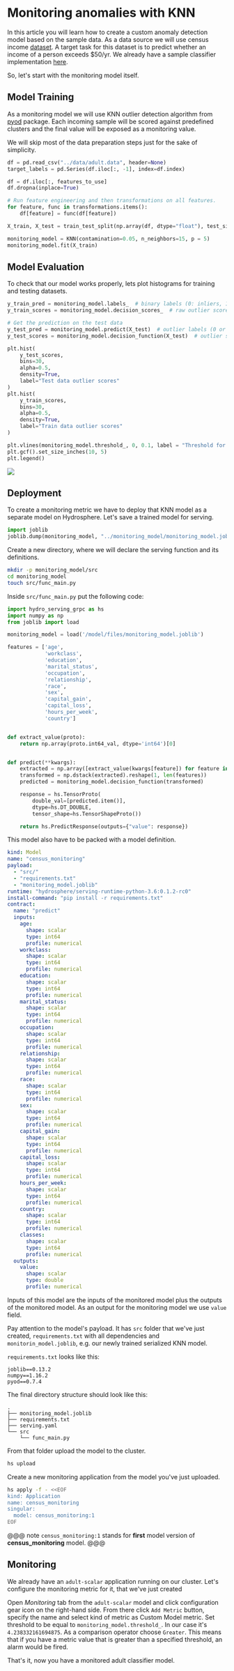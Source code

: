 # Monitoring anomalies with KNN

In this article you will learn how to create a custom anomaly detection 
model based on the sample data. As a data source we will use census income
[dataset](https://archive.ics.uci.edu/ml/datasets/census+income).
A target task for this dataset is to predict whether an income of a person
exceeds $50/yr. We already have a sample classifier implementation
[here](https://github.com/Hydrospheredata/hydro-serving-example/tree/master/examples/adult).

So, let's start with the monitoring model itself. 

## Model Training

As a monitoring model we will use KNN outlier detection algorithm from 
[pyod](https://github.com/yzhao062/pyod) package. Each incoming sample 
will be scored against predefined clusters and the final value will be 
exposed as a monitoring value. 

We will skip most of the data preparation steps just for the sake of 
simplicity. 

```python
df = pd.read_csv("../data/adult.data", header=None)
target_labels = pd.Series(df.iloc[:, -1], index=df.index)

df = df.iloc[:, features_to_use]
df.dropna(inplace=True)

# Run feature engineering and then transformations on all features.
for feature, func in transformations.items():
    df[feature] = func(df[feature])

X_train, X_test = train_test_split(np.array(df, dtype="float"), test_size=0.2)

monitoring_model = KNN(contamination=0.05, n_neighbors=15, p = 5)
monitoring_model.fit(X_train)
```

## Model Evaluation

To check that our model works properly, lets plot histograms for training 
and testing datasets. 

```python
y_train_pred = monitoring_model.labels_  # binary labels (0: inliers, 1: outliers)
y_train_scores = monitoring_model.decision_scores_  # raw outlier scores

# Get the prediction on the test data
y_test_pred = monitoring_model.predict(X_test)  # outlier labels (0 or 1)
y_test_scores = monitoring_model.decision_function(X_test)  # outlier scores

plt.hist(
    y_test_scores,
    bins=30, 
    alpha=0.5, 
    density=True, 
    label="Test data outlier scores"
)
plt.hist(
    y_train_scores, 
    bins=30, 
    alpha=0.5, 
    density=True, 
    label="Train data outlier scores"
)

plt.vlines(monitoring_model.threshold_, 0, 0.1, label = "Threshold for marking outliers")
plt.gcf().set_size_inches(10, 5)
plt.legend()
```

![](../images/knn_comparison.png)

## Deployment

To create a monitoring metric we have to deploy that KNN model as a 
separate model on Hydrosphere. Let's save a trained model for serving. 

```python
import joblib
joblib.dump(monitoring_model, "../monitoring_model/monitoring_model.joblib")
```

Create a new directory, where we will declare the serving function and its
definitions. 

```sh
mkdir -p monitoring_model/src
cd monitoring_model
touch src/func_main.py
```

Inside `src/func_main.py` put the following code:

```python
import hydro_serving_grpc as hs
import numpy as np
from joblib import load

monitoring_model = load('/model/files/monitoring_model.joblib')

features = ['age',
            'workclass',
            'education',
            'marital_status',
            'occupation',
            'relationship',
            'race',
            'sex',
            'capital_gain',
            'capital_loss',
            'hours_per_week',
            'country']


def extract_value(proto):
    return np.array(proto.int64_val, dtype='int64')[0]


def predict(**kwargs):
    extracted = np.array([extract_value(kwargs[feature]) for feature in features])
    transformed = np.dstack(extracted).reshape(1, len(features))
    predicted = monitoring_model.decision_function(transformed)

    response = hs.TensorProto(
        double_val=[predicted.item()],
        dtype=hs.DT_DOUBLE,
        tensor_shape=hs.TensorShapeProto())

    return hs.PredictResponse(outputs={"value": response})

```

This model also have to be packed with a model definition.

```yaml
kind: Model
name: "census_monitoring"
payload:
  - "src/"
  - "requirements.txt"
  - "monitoring_model.joblib"
runtime: "hydrosphere/serving-runtime-python-3.6:0.1.2-rc0"
install-command: "pip install -r requirements.txt"
contract:
  name: "predict"
  inputs:
    age:
      shape: scalar
      type: int64
      profile: numerical
    workclass:
      shape: scalar
      type: int64
      profile: numerical
    education:
      shape: scalar
      type: int64
      profile: numerical
    marital_status:
      shape: scalar
      type: int64
      profile: numerical
    occupation:
      shape: scalar
      type: int64
      profile: numerical
    relationship:
      shape: scalar
      type: int64
      profile: numerical
    race:
      shape: scalar
      type: int64
      profile: numerical
    sex:
      shape: scalar
      type: int64
      profile: numerical
    capital_gain:
      shape: scalar
      type: int64
      profile: numerical
    capital_loss:
      shape: scalar
      type: int64
      profile: numerical
    hours_per_week:
      shape: scalar
      type: int64
      profile: numerical
    country:
      shape: scalar
      type: int64
      profile: numerical
    classes:
      shape: scalar
      type: int64
      profile: numerical
  outputs:
    value:
      shape: scalar
      type: double
      profile: numerical
```

Inputs of this model are the inputs of the monitored model plus the outputs 
of the monitored model. As an output for the monitoring model we use `value` 
field. 

Pay attention to the model's payload. It has `src` folder that we've just 
created, `requirements.txt` with all dependencies and `monitorin_model.joblib`, 
e.g. our newly trained serialized KNN model. 

`requirements.txt` looks like this: 

```
joblib==0.13.2
numpy==1.16.2
pyod==0.7.4
```

The final directory structure should look like this: 

```
.
├── monitoring_model.joblib
├── requirements.txt
├── serving.yaml
└── src
    └── func_main.py
```

From that folder upload the model to the cluster.

```sh
hs upload
```

Create a new monitoring application from the model you've just uploaded.

```sh
hs apply -f - <<EOF
kind: Application
name: census_monitoring
singular:
  model: census_monitoring:1
EOF
```

@@@ note
`census_monitoring:1` stands for __first__ model version of 
__census_monitoring__ model. 
@@@

## Monitoring

We already have an `adult-scalar` application running on our cluster. 
Let's configure the monitoring metric for it, that we've just created 
 
Open _Monitoring_ tab from the `adult-scalar` model and click configuration 
gear icon on the right-hand side. From there click `Add Metric` button, 
specify the name and select kind of metric as Custom Model metric. Set 
threshold to be equal to `monitoring_model.threshold_`. In our case it's 
`4.238332161694875`. As a comparison operator choose `Greater`. This means
that if you have a metric value that is greater than a specified threshold, 
an alarm would be fired. 

That's it, now you have a monitored adult classifier model. 